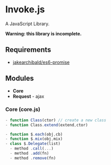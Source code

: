 Invoke.js
=========

A JavaScript Library.

**Warning: this library is incomplete.**

Requirements
------------

- [jakearchibald/es6-promise](https://github.com/jakearchibald/es6-promise)

Modules
-------

- **Core**
- **Request** - ajax

### Core (core.js)

```javascript
- function Class(ctor) // create a new class
- function Class.extend(extend,ctor)

- function $.each(obj,cb)
- function $.mix(obj,mix)
- class $.Delegate(list)
  - method .call(...)
  - method .add(fn)
  - method .remove(fn)
```
